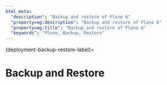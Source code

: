 ```yaml
---
html_meta:
  "description": "Backup and restore of Plone 6"
  "property=og:description": "Backup and restore of Plone 6"
  "property=og:title": "Backup and restore of Plone 6"
  "keywords": "Plone, Backup, Restore"
---
```


(deployment-backup-restore-label)=

# Backup and Restore
